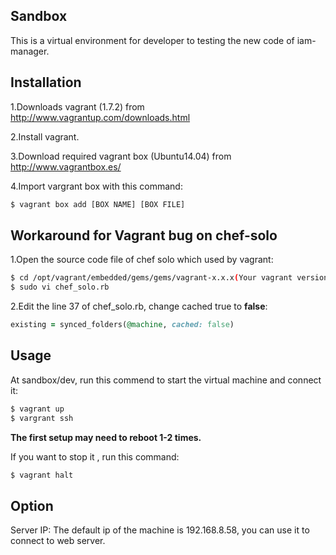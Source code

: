 Sandbox
---

This is a virtual environment for developer to testing the new code of iam-manager.

Installation
---
1.Downloads vagrant (1.7.2) from http://www.vagrantup.com/downloads.html

2.Install vagrant.

3.Download required vagrant box (Ubuntu14.04) from  http://www.vagrantbox.es/

4.Import vargrant box with this command:
```bash
$ vagrant box add [BOX NAME] [BOX FILE]
```

Workaround for Vagrant bug on chef-solo
---
1.Open the source code file of chef solo which used by vagrant:
```bash
$ cd /opt/vagrant/embedded/gems/gems/vagrant-x.x.x(Your vagrant version number)/plugins/provisioners/chef/provisioner
$ sudo vi chef_solo.rb
```

2.Edit the line 37 of chef_solo.rb, change cached true to **false**:
```ruby
existing = synced_folders(@machine, cached: false)
```


Usage
---
At sandbox/dev, run this commend to start the virtual machine and connect it:
```bash
$ vagrant up
$ vargrant ssh
```
**The first setup may need to reboot 1-2 times.**

If you want to stop it , run this command:
```bash
$ vagrant halt
```

Option
---
Server IP:
The default ip of the machine is 192.168.8.58, you can use it to connect to web server.
